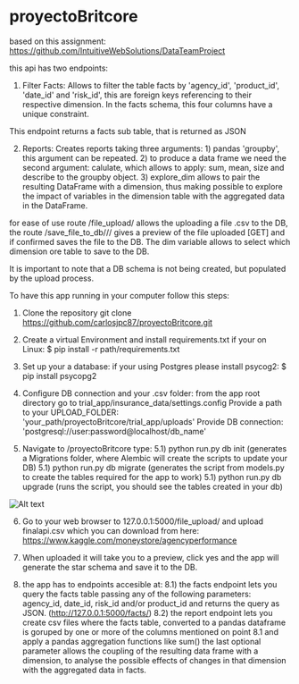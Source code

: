 # proyectoBritcore

based on this assignment: https://github.com/IntuitiveWebSolutions/DataTeamProject

this api has two endpoints:

  1) Filter Facts:
  Allows to filter the table facts by 'agency_id', 'product_id', 'date_id' and 'risk_id',
  this are foreign keys referencing to their respective dimension. In the facts schema,
  this four columns have a unique constraint.

  This endpoint returns a facts sub table, that is returned as JSON

  2) Reports:
  Creates reports taking three arguments:
    1) pandas 'groupby', this argument can be repeated.
    2) to produce a data frame we need the second argument: calulate, which allows to apply:
       sum, mean, size and describe to the groupby object.
    3) explore_dim allows to pair the resulting DataFrame with a dimension, thus making
       possible to explore the impact of variables in the dimension table with the
       aggregated data in the DataFrame.


for ease of use route /file_upload/ allows the uploading a file .csv to the DB,
the route /save_file_to_db/<filename>/<dim>/ gives a preview of the file uploaded [GET]
and if confirmed saves the file to the DB. The dim variable allows to select which dimension
ore table to save to the DB.

It is important to note that a DB schema is not being created, but populated by
the upload process.

To have this app running in your computer follow this steps:

1) Clone the repository
  git clone https://github.com/carlosjpc87/proyectoBritcore.git

2) Create a virtual Environment and install requirements.txt
  if your on Linux: $ pip install -r path/requirements.txt

3) Set up your a database:
  if your using Postgres please install psycog2: $ pip install psycopg2

4) Configure DB connection and your .csv folder:
  from the app root directory go to trial_app/insurance_data/settings.config
  Provide a path to your UPLOAD_FOLDER: 'your_path/proyectoBritcore/trial_app/uploads'
  Provide DB connection: 'postgresql://user:password@localhost/db_name'

5) Navigate to /proyectoBritcore type:
  5.1) python run.py db init      (generates a Migrations folder, where Alembic
                                   will create the scripts to update your DB)
  5.1) python run.py db migrate    (generates the script from models.py to
                                    create the tables required for the app to work)
  5.1) python run.py db upgrade    (runs the script, you should see the tables
                                    created in your db)

  ![Alt text](https://user-images.githubusercontent.com/977013/31831687-e80965da-b589-11e7-97a9-6e0fdc179a14.jpg?raw=true "Star Schema")

6) Go to your web browser to 127.0.0.1:5000/file_upload/ and upload finalapi.csv
   which you can download from here: https://www.kaggle.com/moneystore/agencyperformance

7) When uploaded it will take you to a preview, click yes and the app will
   generate the star schema and save it to the DB.

8) the app has to endpoints accesible at:
  8.1) the facts endpoint lets you query the facts table passing any of the
       following parameters: agency_id, date_id, risk_id and/or product_id and
       returns the query as JSON. (http://127.0.0.1:5000/facts/)
  8.2) the report endpoint lets you create csv files where the facts table,
       converted to a pandas dataframe is goruped by one or more of the columns
       mentioned on point 8.1 and apply a pandas aggregation functions like sum()
       the last optional parameter allows the coupling of the resulting data
       frame with a dimension, to analyse the possible effects of changes in that
       dimension with the aggregated data in facts.
